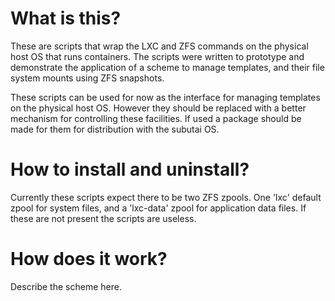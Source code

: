 # What is this?

These are scripts that wrap the LXC and ZFS commands on the physical host OS
that runs containers. The scripts were written to prototype and demonstrate
the application of a scheme to manage templates, and their file system mounts
using ZFS snapshots.

These scripts can be used for now as the interface for managing templates on
the physical host OS. However they should be replaced with a better mechanism
for controlling these facilities. If used a package should be made for them
for distribution with the subutai OS.

# How to install and uninstall?

Currently these scripts expect there to be two ZFS zpools. One 'lxc' default 
zpool for system files, and a 'lxc-data' zpool for application data files. If
these are not present the scripts are useless.

# How does it work?

Describe the scheme here.


